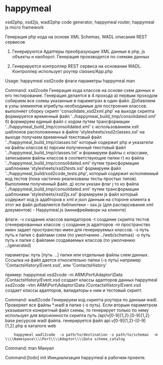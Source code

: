 # happymeal
xsd2php, xsd2js, wadl2php code generator, happymeal router, happymeal js micro framework

Генерация php кода на основе XML Schemas, WADL описания REST сервисов

1. Генерируются Адаптеры преобразующие  XML данные  в php, js объекты и наоборот.
Генерация производится по схемам данных

2. Генерируется контроллер REST сервиса  на основании WADL. Контроллер использует роутер classes/App.php


Usage: happymeal xsd2code флаги параметры
       happymeal man

Сommand:
  xsd2code Генерация кода классов на основе схем данных и его тестирование.
    Генерация делается в 4 прохода
    а) первым проходом собираем все схемы указанные в параметрах в один файл.
       Добавляем в узлы элементов атрибуты необходимые для построения классов.
       выполняет сборку скрипт 'consolidate_xsd2xml.php' на выходе скрипта
       формируется временный файл '../happymeal_build_tmp/consolidated.xml'
    б) формируем единый файл с кодом путем трансформации
       '../happymeal_build_tmp/consolidated.xml' с использованием xslt шаблонов
       расположенных в файле 'stylesheets/xsd2classes.xsl' на выходе получаем
       временный текстовый файл '../happymeal_build_tmp/classes.txt' который
       содержит php и указатели на файлы классов
    в) парсим полученный текстовый файл '../happymeal_build_tmp/classes.txt' и
       формируем файлы с классами, записываем файлы классов в соответствующие
       папки
    г) из файла '../happymeal_build_tmp/consolidated.xml' путем трансформации
       шаблонами 'stylesheets/xsd2tests.xsl' формируем файл
       '../happymeal_build/xsd2code_tests.php', который содержит исполняемый код
       тестов (пока частично реализованы тесты простых типов). Выполняем
       полученный файл.
    д) если указан флаг j то из файла '../happymeal_build_tmp/consolidated.xml' путем трансформации
       шаблонами 'stylesheets/xsd2js.xsl' формируем js файл который содержит
       код js адабторов к xml и json данным на стороне клиента
       в этот же файл добавляется библиотеки 
        - sax.js (для распарсивания xml документов)
        - Happymeal.js (минифреймворк на клиенте)

  флаги:
    -v
       создание классов валидаторов
    -t 
       создание скрипта тестов сгенерированных классов
    -j 
       создание js адапторов
    -m пространство имен
       задает пространство имен для генерируемых классов.
    -s путь
       путь к папке с файлами схем (по умолчанию ../web/schemas)
    -o путь
       путь к папке с файлами создаваемых классов (по умолчанию ../generated)

  параметры:
    путь [путь ...]
       папки или отдельные файлы схем данных.
       Сссылка на файл дается относительно папки (-s путь)
       например 'ContactsHistory/Event.xsd', или 'ContactsHistory'

  пример:
    happymeal xsd2code -m ARM\\Port\\Adaptor\\Data /ContactsHistory/Event.xsd
       создает классы адапторов данных
    happymeal xsd2code -vtm ARM\\Port\\Adaptor\\Data /ContactsHistory/Event.xsd
       создает классы адапторов, валидаторы к ним и тестовый скрипт.

Command:
    wadl2code Генерируем код скрипта роутера по данным wadl.
        Проверяет все файлы *.wadl в папке (-s путь). Если вторым параметром
        указывается конкретный файл схемы, то генерирует только по нему
        использует для версионности скрипта путь /api/v[0-9]{1,2}\.[0-9]{1,2}
        base ресурсов wadl файла.
        генерируется файл api.v[0-9]{1,2}-[0-9]{1,2}.php в каталоге web

        happymeal wadl2code  -o path/to/destination -s path/to/schemas  -m \\\\Namespace\\\\Port\\\\Adaptor\\\\Data schema_catalog
    
Command:
  man   Мануал

Сommand:[todo]
  init  Инициализация happymeal в рабочем проекте.

